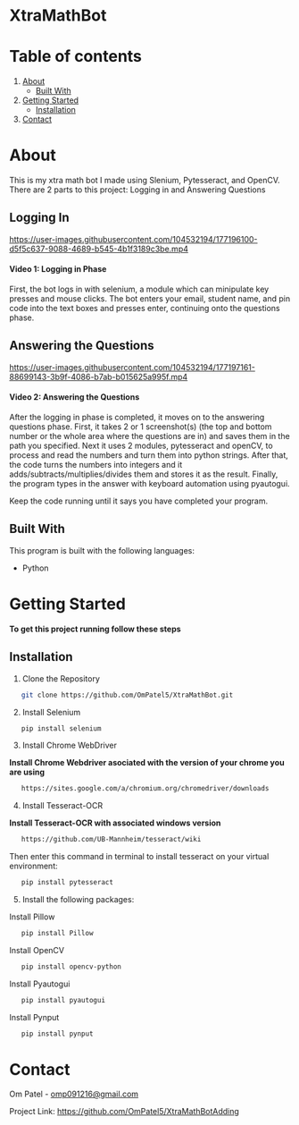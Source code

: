 # XtraMathBot

# Table of contents
1. [About](#about)
    * [Built With](#builtwith)
2. [Getting Started](#gettingstarted)
    * [Installation](#installation) 
3. [Contact](#contact)

# About <a name="about"></a>

This is my xtra math bot I made using Slenium, Pytesseract, and OpenCV. There are 2 parts to this project: Logging in and Answering Questions

## Logging In
https://user-images.githubusercontent.com/104532194/177196100-d5f5c637-9088-4689-b545-4b1f3189c3be.mp4
#### Video 1: Logging in Phase

First, the bot logs in with selenium, a module which can minipulate key presses and mouse clicks. The bot enters your email, student name, and pin code into the text boxes and presses enter, continuing onto the questions phase. 

## Answering the Questions

https://user-images.githubusercontent.com/104532194/177197161-88699143-3b9f-4086-b7ab-b015625a995f.mp4
#### Video 2: Answering the Questions

After the logging in phase is completed, it moves on to the answering questions phase. First, it takes 2 or 1 screenshot(s) (the top and bottom number or the whole area where the questions are in) and saves them in the path you specified. Next it uses 2 modules, pytesseract and openCV, to process and read the numbers and turn them into 
python strings. After that, the code turns the numbers into integers and it adds/subtracts/multiplies/divides them and stores it as the result. Finally, the program  types in the answer with keyboard automation using pyautogui. 

Keep the code running until it says you have completed your program.

## Built With <a name="builtwith"></a>
This program is built with the following languages:
* Python

# Getting Started <a name="gettingstarted"></a>
**To get this project running follow these steps**

## Installation <a name="installation"></a>
1. Clone the Repository
```sh
   git clone https://github.com/OmPatel5/XtraMathBot.git
   ```
2. Install Selenium
```sh
   pip install selenium
   ```
3. Install Chrome WebDriver

**Install Chrome Webdriver asociated with the version of your chrome you are using**
```sh
   https://sites.google.com/a/chromium.org/chromedriver/downloads
   ```
4. Install Tesseract-OCR

**Install Tesseract-OCR with associated windows version**
```sh
   https://github.com/UB-Mannheim/tesseract/wiki
```
Then enter this command in terminal to install tesseract on your virtual environment:
```sh
   pip install pytesseract
   ```
5. Install the following packages:

Install Pillow
```sh
   pip install Pillow
   ```
Install OpenCV
```sh
   pip install opencv-python
   ```
Install Pyautogui
```sh 
   pip install pyautogui
   ```
Install Pynput
```sh
   pip install pynput
   ```
# Contact <a name="contact"></a>
Om Patel - omp091216@gmail.com

Project Link: https://github.com/OmPatel5/XtraMathBotAdding
